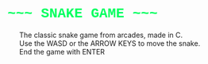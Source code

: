 <h1 style="align-content: center; font-family:Consolas, Courier, monospace; color:#00ff60">
    ~~~ SNAKE GAME ~~~
</h1>
<ul style="list-style:none">
    <li> The classic snake game from arcades, made in C. </li>
    <li> Use the WASD or the ARROW KEYS to move the snake. </li>
    <li> End the game with ENTER </li>
</ul>
